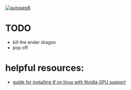 [![autopep8](https://github.com/Deforestation-Detector/SCAI-Net/actions/workflows/autopep8.yml/badge.svg)](https://github.com/Deforestation-Detector/SCAI-Net/actions/workflows/autopep8.yml)

# TODO
* kill the ender dragon
* pop off

# helpful resources:
* [guide for installing tf on linux with Nvidia GPU support](https://madmenhitbooker.medium.com/machine-learning-container-with-gpu-inside-visual-studio-code-ubuntu-3233a2921462)
